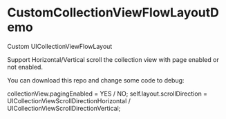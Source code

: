 # CustomCollectionViewFlowLayoutDemo
Custom UICollectionViewFlowLayout

Support Horizontal/Vertical scroll the collection view with page enabled or not enabled.

You can download this repo and change some code to debug:

collectionView.pagingEnabled = YES / NO;
self.layout.scrollDirection = UICollectionViewScrollDirectionHorizontal / UICollectionViewScrollDirectionVertical;

